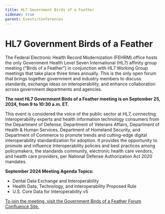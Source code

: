 ```yaml
---
title: HL7 Government Birds of a Feather
sidenav: true
parent: Events/Conferences
---
```

# HL7 Government Birds of a Feather

The Federal Electronic Health Record Modernization (FEHRM) office hosts the only Government Health Level Seven International (HL7) affinity group meeting (“Birds of a Feather”) in conjunction with HL7 Working Group meetings that take place three times annually. This is the only open forum that brings together government and industry members to discuss standards, exchange ideas on interoperability, and enhance collaboration across government departments and agencies.

**The next HL7 Government Birds of a Feather meeting is on September 25, 2024, from 9 to 10:30 a.m. ET.** 

This event is considered the voice of the public sector at HL7, connecting interoperability experts and health information technology consumers from the Department of Defense, Department of Veterans Affairs, Department of Health & Human Services, Department of Homeland Security, and Department of Commerce to promote trends and cutting-edge digital interoperability standardization for adoption. It provides the opportunity to promote and influence Interoperability policies and best practices among policymakers, the standards community, electronic health care vendors, and health care providers, per National Defense Authorization Act 2020 mandates.

**September 2024 Meeting Agenda Topics:**

- Dental Data Exchange and Interoperability
- Health Data, Technology, and Interoperability Proposed Rule
- U.S. Core Data for Interoperability v5

[To join the meeting, visit the Government Birds of a Feather Forum Confluence Site.](https://confluence.hl7.org/display/BFG/Government+Birds+of+a+Feather+Forum)
